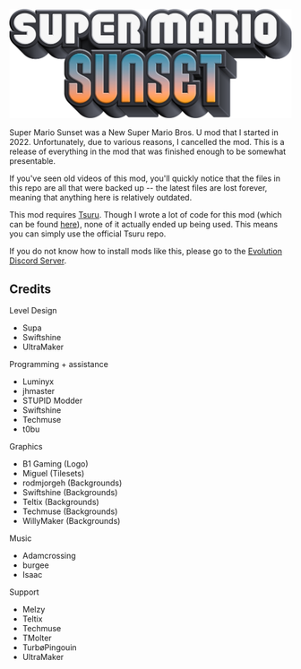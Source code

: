 ![image](assets/SMSunset.png "Logo by B1 Gaming")

Super Mario Sunset was a New Super Mario Bros. U mod that I started in 2022. Unfortunately, due to various reasons, I cancelled the mod. This is a release of everything in the mod that was finished enough to be somewhat presentable.

If you've seen old videos of this mod, you'll quickly notice that the files in this repo are all that were backed up -- the latest files are lost forever, meaning that anything here is relatively outdated.

This mod requires [Tsuru](https://github.com/zenith-team/tsuru). Though I wrote a lot of code for this mod (which can be found [here](https://github.com/Swiftshine/Sprites/tree/main/NSMBU)), none of it actually ended up being used. This means you can simply use the official Tsuru repo.

If you do not know how to install mods like this, please go to the [Evolution Discord Server](https://discord.gg/aZAaXVJ).

## Credits

Level Design
- Supa
- Swiftshine
- UltraMaker

Programming + assistance
- Luminyx
- jhmaster
- STUPID Modder
- Swiftshine
- Techmuse
- t0bu

Graphics
- B1 Gaming (Logo)
- Miguel (Tilesets)
- rodmjorgeh (Backgrounds)
- Swiftshine (Backgrounds)
- Teltix (Backgrounds)
- Techmuse (Backgrounds)
- WillyMaker (Backgrounds)

Music
- Adamcrossing
- burgee
- Isaac

Support
- Melzy
- Teltix
- Techmuse
- TMolter
- TurbøPingouin
- UltraMaker